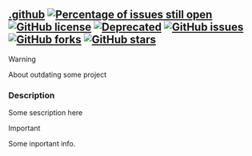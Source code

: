 ## [.github](https://github.com/ReWinXP/.github) [![Percentage of issues still open](http://isitmaintained.com/badge/open/ReWinXP/.github.svg)](http://isitmaintained.com/project/ReWinXP/.github "Percentage of issues still open") [![GitHub license](https://img.shields.io/github/license/ReWinXP/.github.svg?longCache=true&style=flat-square)](https://github.com/ReWinXP/.github/blob/master/LICENSE) [![Deprecated](https://img.shields.io/badge/status-Deprecated-red.svg?style=flat-square)](https://github.com/ReWinXP/.github/) [![GitHub issues](https://img.shields.io/github/issues/ReWinXP/.github.svg?longCache=true&style=flat-square)](https://github.com/ReWinXP/.github/issues) [![GitHub forks](https://img.shields.io/github/forks/ReWinXP/.github.svg?longCache=true&style=flat-square)](https://github.com/ReWinXP/.github/network) [![GitHub stars](https://img.shields.io/github/stars/ReWinXP/.github.svg?longCache=true&style=flat-square)](https://github.com/ReWinXP/.github/stargazers)

> [!WARNING]
> About outdating some project

### Description
Some sescription here

> [!IMPORTANT]  
> Some inportant info.
